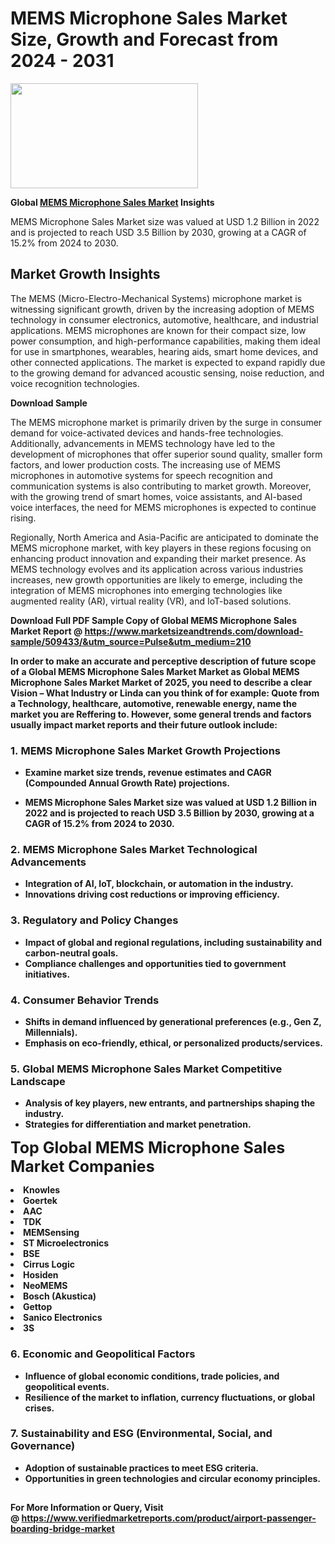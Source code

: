 <H1>MEMS Microphone Sales Market Size, Growth and Forecast from 2024 - 2031</H1><img class="aligncenter size-medium wp-image-584254" src="https://thirdeyenews.in/wp-content/uploads/2024/09/Global-Market-Research-300x168.jpeg" alt="" width="300" height="168" /><p><strong>Global&nbsp;<a href="https://www.marketsizeandtrends.com/download-sample/509433/&amp;utm_source=Pulse&amp;utm_medium=210">MEMS Microphone Sales Market</a> Insights</strong></p><p>MEMS Microphone Sales Market size was valued at USD 1.2 Billion in 2022 and is projected to reach USD 3.5 Billion by 2030, growing at a CAGR of 15.2% from 2024 to 2030.</p><p><h2>Market Growth Insights</h2> <p>The MEMS (Micro-Electro-Mechanical Systems) microphone market is witnessing significant growth, driven by the increasing adoption of MEMS technology in consumer electronics, automotive, healthcare, and industrial applications. MEMS microphones are known for their compact size, low power consumption, and high-performance capabilities, making them ideal for use in smartphones, wearables, hearing aids, smart home devices, and other connected applications. The market is expected to expand rapidly due to the growing demand for advanced acoustic sensing, noise reduction, and voice recognition technologies.</p> <p><strong>Download Sample</strong></p> <p>The MEMS microphone market is primarily driven by the surge in consumer demand for voice-activated devices and hands-free technologies. Additionally, advancements in MEMS technology have led to the development of microphones that offer superior sound quality, smaller form factors, and lower production costs. The increasing use of MEMS microphones in automotive systems for speech recognition and communication systems is also contributing to market growth. Moreover, with the growing trend of smart homes, voice assistants, and AI-based voice interfaces, the need for MEMS microphones is expected to continue rising.</p> <p>Regionally, North America and Asia-Pacific are anticipated to dominate the MEMS microphone market, with key players in these regions focusing on enhancing product innovation and expanding their market presence. As MEMS technology evolves and its application across various industries increases, new growth opportunities are likely to emerge, including the integration of MEMS microphones into emerging technologies like augmented reality (AR), virtual reality (VR), and IoT-based solutions.</p> <p><strong></p><p><span class=""><strong>Download Full PDF Sample Copy of Global MEMS Microphone Sales Market Report</strong> @ <a href="https://www.marketsizeandtrends.com/download-sample/509433/&amp;utm_source=Pulse&amp;utm_medium=210" target="_blank">https://www.marketsizeandtrends.com/download-sample/509433/&amp;utm_source=Pulse&amp;utm_medium=210</a></span></p><p>In order to make an accurate and perceptive description of future scope of a Global&nbsp;MEMS Microphone Sales Market Market as Global&nbsp;MEMS Microphone Sales Market Market of 2025, you need to describe a clear Vision &ndash; What Industry or Linda can you think of for example: Quote from a Technology, healthcare, automotive, renewable energy, name the market you are Reffering to. However, some general trends and factors usually impact market reports and their future outlook include:</p><h3>1.&nbsp;<strong>MEMS Microphone Sales Market Growth Projections</strong></h3><ul><li>Examine market size trends, revenue estimates and CAGR (Compounded Annual Growth Rate) projections.</li><li><p>MEMS Microphone Sales Market size was valued at USD 1.2 Billion in 2022 and is projected to reach USD 3.5 Billion by 2030, growing at a CAGR of 15.2% from 2024 to 2030.</p></li></ul><h3>2.&nbsp;<strong>MEMS Microphone Sales Market Technological Advancements</strong></h3><ul><li>Integration of AI, IoT, blockchain, or automation in the industry.</li><li>Innovations driving cost reductions or improving efficiency.</li></ul><h3>3.&nbsp;<strong>Regulatory and Policy Changes</strong></h3><ul><li>Impact of global and regional regulations, including sustainability and carbon-neutral goals.</li><li>Compliance challenges and opportunities tied to government initiatives.</li></ul><h3>4.&nbsp;<strong>Consumer Behavior Trends</strong></h3><ul><li>Shifts in demand influenced by generational preferences (e.g., Gen Z, Millennials).</li><li>Emphasis on eco-friendly, ethical, or personalized products/services.</li></ul><h3>5.&nbsp;<strong>Global MEMS Microphone Sales Market Competitive Landscape</strong></h3><ul><li>Analysis of key players, new entrants, and partnerships shaping the industry.</li><li>Strategies for differentiation and market penetration.</li></ul><p data-pm-slice="1 1 []"><span style="color: inherit; font-family: inherit; font-size: 25px;">Top Global MEMS Microphone Sales Market Companies</span></p><div class="" data-test-id=""><p><li>Knowles</li><li> Goertek</li><li> AAC</li><li> TDK</li><li> MEMSensing</li><li> ST Microelectronics</li><li> BSE</li><li> Cirrus Logic</li><li> Hosiden</li><li> NeoMEMS</li><li> Bosch (Akustica)</li><li> Gettop</li><li> Sanico Electronics</li><li> 3S</li></p></div><h3>6.&nbsp;<strong>Economic and Geopolitical Factors</strong></h3><ul><li>Influence of global economic conditions, trade policies, and geopolitical events.</li><li>Resilience of the market to inflation, currency fluctuations, or global crises.</li></ul><h3>7.&nbsp;<strong>Sustainability and ESG (Environmental, Social, and Governance)</strong></h3><ul><li>Adoption of sustainable practices to meet ESG criteria.</li><li>Opportunities in green technologies and circular economy principles.</li></ul><h2><strong style="font-size: 14px;">For More Information or Query, Visit @&nbsp;</strong><a style="background-color: #ffffff; font-size: 14px;" href="https://www.marketsizeandtrends.com/report/mems-microphone-sales-market/" target="_blank">https://www.verifiedmarketreports.com/product/airport-passenger-boarding-bridge-market</a></h2>

